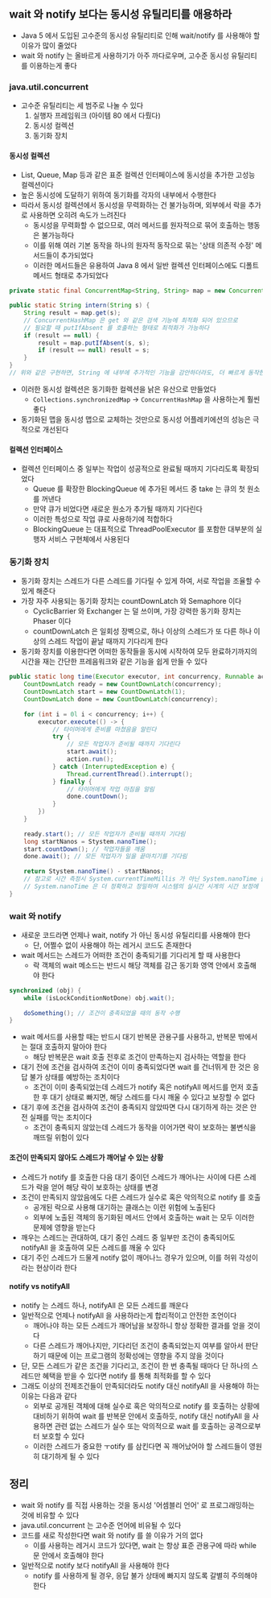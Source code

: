 ## wait 와 notify 보다는 동시성 유틸리티를 애용하라

* Java 5 에서 도입된 고수준의 동시성 유틸리티로 인해 wait/notify 를 사용해야 할 이유가 많이 줄었다
* wait 와 notify 는 올바르게 사용하기가 아주 까다로우며, 고수준 동시성 유틸리티를 이용하는게 좋다

### java.util.concurrent

* 고수준 유틸리티는 세 범주로 나눌 수 있다
    1. 실행자 프레임워크 (아이템 80 에서 다뤘다)
    2. 동시성 컬렉션
    3. 동기화 장치

#### 동시성 컬렉션

* List, Queue, Map 등과 같은 표준 컬렉션 인터페이스에 동시성을 추가한 고성능 컬렉션이다
* 높은 동시성에 도달하기 위하여 동기화를 각자의 내부에서 수행한다
* 따라서 동시성 컬렉션에서 동시성을 무력화하는 건 불가능하며, 외부에서 락을 추가로 사용하면 오히려 속도가 느려진다
    * 동시성을 무력화할 수 없으므로, 여러 메서드를 원자적으로 묶어 호출하는 행동은 불가능하다
    * 이를 위해 여러 기본 동작을 하나의 원자적 동작으로 묶는 '상태 의존적 수정' 메서드들이 추가되었다
    * 이러한 메서드들은 유용하여 Java 8 에서 일반 컬렉션 인터페이스에도 디폴트 메서드 형태로 추가되었다
    
```java
private static final ConcurrentMap<String, String> map = new ConcurrentHashMap<>();

public static String intern(String s) {
    String result = map.get(s);
    // ConcurrentHashMap 은 get 와 같은 검색 기능에 최적화 되어 있으므로
    // 필요할 때 putIfAbsent 를 호출하는 형태로 최적화가 가능하다
    if (result == null) {
        result = map.putIfAbsent(s, s);
        if (result == null) result = s;
    }
}
// 위와 같은 구현하면, String 에 내부에 추가적인 기능을 감안하더라도, 더 빠르게 동작한다
```

* 이러한 동시성 컬렉션은 동기화한 컬렉션을 낡은 유산으로 만들었다
    * `Collections.synchronizedMap` -> `ConcurrentHashMap` 을 사용하는게 훨씬 좋다
* 동기화된 맵을 동시성 맵으로 교체하는 것만으로 동시성 어플레키에션의 성능은 극적으로 개선된다

#### 컬렉션 인터페이스

* 컬렉션 인터페이스 중 일부는 작업이 성공적으로 완료될 때까지 기다리도록 확장되었다
    * Queue 를 확장한 BlockingQueue 에 추가된 메서드 중 take 는 큐의 첫 원소를 꺼낸다
    * 만약 큐가 비었다면 새로운 원소가 추가될 때까지 기다린다
    * 이러한 특성으로 작업 큐로 사용하기에 적합하다
    * BlockingQueue 는 대표적으로 ThreadPoolExecutor 를 포함한 대부분의 실행자 서비스 구현체에서 사용된다
    
### 동기화 장치

* 동기화 장치는 스레드가 다른 스레드를 기다릴 수 있게 하여, 서로 작업을 조율할 수 있게 해준다
* 가장 자주 사용되는 동기화 장치는 countDownLatch 와 Semaphore 이다
    * CyclicBarrier 와 Exchanger 는 덜 쓰이며, 가장 강력한 동기화 장치는 Phaser 이다
    * countDownLatch 은 일회성 장벽으로, 하나 이상의 스레드가 또 다른 하나 이상의 스레드 작업이 끝날 때까지 기다리게 한다
* 동기화 장치를 이용한다면 어떠한 동작들을 동시에 시작하여 모두 완료하기까지의 시간을 재는 간단한 프레음워크와 같은 기능을 쉽게 만들 수 있다

```java
public static long time(Executor executor, int concurrency, Runnable action) throws InterruptedException {
    CountDownLatch ready = new CountDownLatch(concurrency);
    CountDownLatch start = new CountDownLatch(1);
    CountDownLatch done = new CountDownLatch(concurrency);
    
    for (int i = 0l i < concurrency; i++) {
        executor.execute(() -> {
            // 타이머에게 준비를 마쳤음을 알린다
            try {
                // 모든 작업자가 준비될 때까지 기다린다
                start.await();
                action.run();
            } catch (InterruptedException e) {
                Thread.currentThread().interrupt();
            } finally {
                // 타이머에게 작업 마침을 알림
                done.countDown();
            }
        })
    }
    
    ready.start(); // 모든 작업자가 준비될 때까지 기다림
    long startNanos = Stystem.nanoTime();
    start.countDown(); // 작업자들을 깨움
    done.await(); // 모든 작업자가 일을 끝마치기를 기다림
    
    return Stystem.nanoTime() - startNanos;
    // 참고로 시간 측정시 System.currentTimeMillis 가 아닌 System.nanoTime 을 사용해야 한다
    // System.nanoTime 은 더 정확하고 정밀하여 시스템의 실시간 시계의 시간 보정에 영향받지 않는다
}
```

### wait 와 notify

* 새로운 코드라면 언제나 wait, notify 가 아닌 동시성 유틸리티를 사용해야 한다
    * 단, 어쩔수 없이 사용해야 하는 레거시 코드도 존재한다
* wait 메서드는 스레드가 어떠한 조건이 충족되기를 기다리게 할 때 사용한다
    * 락 객체의 wait 메소드는 반드시 해당 객체를 감근 동기화 영역 안에서 호출해야 한다
    
```java
synchronized (obj) {
    while (isLockConditionNotDone) obj.wait();
    
    doSomething(); // 조건이 충족되었을 때의 동작 수행
}
```

* wait 메서드를 사용할 때는 반드시 대기 반복문 관용구를 사용하고, 반복문 밖에서는 절대 호출하지 말아야 한다
    * 해당 반복문은 wait 호출 전후로 조건이 만족하는지 검사하는 역할을 한다
* 대기 전에 조건을 검사하여 조건이 이미 충족되었다면 wait 를 건너뛰게 한 것은 응답 불가 상태를 예방하는 조치이다
    * 조건이 이미 충족되었는데 스레드가 notify 혹은 notifyAll 메서드를 먼저 호출한 후 대기 상태로 빠지면, 해당 스레드를 다시 깨울 수 있다고 보장할 수 없다
* 대기 후에 조건을 검사하여 조건이 충족되지 않았따면 다시 대기하게 하는 것은 안전 실패를 막는 조치이다
    * 조건이 충족되지 않았는데 스레드가 동작을 이어가면 락이 보호하는 불변식을 깨뜨릴 위험이 있다
    
#### 조건이 만족되지 않아도 스레드가 깨어날 수 있는 상황

* 스레드가 notify 를 호출한 다음 대기 중이던 스레드가 깨어나는 사이에 다른 스레드가 락을 얻어 해당 락이 보호하는 상태를 변경
* 조건이 만족되지 않았음에도 다른 스레드가 실수로 혹은 악의적으로 notify 를 호출
    * 공개된 락으로 사용해 대기하는 클래스는 이런 위험에 노출된다
    * 외부에 노출된 객체의 동기화된 메서드 안에서 호출하는 wait 는 모두 이러한 문제에 영향을 받는다
* 깨우는 스레드는 관대하여, 대기 중인 스레드 중 일부만 조건이 충족되어도 notifyAll 을 호출하여 모든 스레드를 깨울 수 있다
* 대기 주인 스레드가 드물게 notify 없이 깨어나느 경우가 있으며, 이를 허위 각성이라는 현상이라 한다

#### notify vs notifyAll

* notify 는 스레드 하나, notifyAll 은 모든 스레드를 깨운다
* 일반적으로 언제나 notifyAll 을 사용하라는게 합리적이고 안전한 조언이다
    * 깨어나야 하는 모든 스레드가 깨어남을 보장하니 항상 정확한 결과를 얻을 것이다
    * 다른 스레드가 깨어나지만, 기다리던 조건이 충족되었는지 여부를 알아서 판단하기 때문에 이는 프로그램의 정확성에는 영향을 주지 않을 것이다
* 단, 모든 스레드가 같은 조건을 기다리고, 조건이 한 번 충족될 때마다 단 하나의 스레드만 혜택을 받을 수 있다면 notify 를 통해 최적화를 할 수 있다
* 그래도 이상의 전제조건들이 만족되더라도 notify 대신 notifyAll 을 사용해야 하는 이유는 다음과 같다
    * 외부로 공개된 객체에 대해 실수로 혹은 악의적으로 notify 를 호출하는 상황에 대비하기 위하여 wait 를 반복문 안에서 호출하듯, notify 대신 notifyAll 을 사용하면 관련 없는 스레드가 실수 또는 악의적으로 wait 를 호출하는 공격으로부터 보호할 수 있다
    * 이러한 스레드가 중요한 ㅜotify 를 삼킨다면 꼭 깨어났어야 할 스레드들이 영원히 대기하게 될 수 있다
    
## 정리

* wait 와 notify 를 직접 사용하는 것을 동시성 '어셈블리 언어' 로 프로그래밍하는 것에 비유할 수 있다
* java.util.concurrent 는 고수준 언어에 비유될 수 있다
* 코드를 새로 작성한다면 wait 와 notify 를 쓸 이유가 거의 없다
    * 이를 사용하는 레거시 코드가 있다면, wait 는 항상 표준 관용구에 따라 while 문 안에서 호출해야 한다
* 일반적으로 notify 보다 notifyAll 을 사용해야 한다
    * notify 를 사용하게 될 경우, 응답 불가 상태에 빠지지 않도록 갈별히 주의해야 한다
